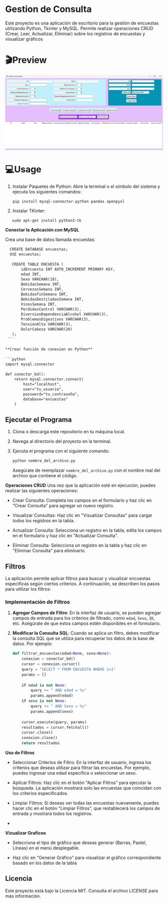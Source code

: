 # Gestion de Consulta
Este proyecto es una aplicación de escritorio para la gestión de encuestas utilizando Python, Tkinter y MySQL. 
Permite realizar operaciones CRUD (Crear, Leer, Actualizar, Eliminar) sobre los registros de encuestas y visualizar gráficos

# 🎬Preview
![](gestion1.png)

# 💻Usage


1. Instalar Paquetes de Python: Abre la terminal o el símbolo del sistema y ejecuta los siguientes comandos:
	```
   pip install mysql-connector-python pandas openpyxl
	```
 
 2. Instalar TKinter:
```
   sudo apt-get install python3-tk
```

   **Conectar la Aplicación con MySQL**
   
   Crea una base de datos llamada encuestas:
   ```
     CREATE DATABASE encuestas;
     USE encuestas;

      CREATE TABLE ENCUESTA (
          idEncuesta INT AUTO_INCREMENT PRIMARY KEY,
          edad INT,
          Sexo VARCHAR(10),
          BebidasSemana INT,
          CervezasSemana INT,
          BebidasFinSemana INT,
          BebidasDestiladasSemana INT,
          VinosSemana INT,
          PerdidasControl VARCHAR(3),
          DiversionDependenciaAlcohol VARCHAR(3),
          ProblemasDigestivos VARCHAR(3),
          TensionAlta VARCHAR(3),
          DolorCabeza VARCHAR(20)
      );
    ```

   **Crear función de conexion en Python**
    
   ```python
   import mysql.connector

   def conectar_bd():
       return mysql.connector.connect(
           host="localhost",
           user="tu_usuario",
           password="tu_contraseña",
           database="encuestas"
       )
   ```

## Ejecutar el Programa

1. Clona o descarga este repositorio en tu máquina local.
2. Navega al directorio del proyecto en la terminal.
3. Ejecuta el programa con el siguiente comando:

   ```bash
   python nombre_del_archivo.py
   ```

   Asegúrate de reemplazar `nombre_del_archivo.py` con el nombre real del archivo que contiene el código.

**Operaciones CRUD**
   Una vez que la aplicación esté en ejecución, puedes realizar las siguientes operaciones:

- Crear Consulta: Completa los campos en el formulario y haz clic en "Crear Consulta" para agregar un nuevo registro.
  
- Visualizar Consultas: Haz clic en "Visualizar Consultas" para cargar todos los registros en la tabla.
  
- Actualizar Consulta: Selecciona un registro en la tabla, edita los campos en el formulario y haz clic en "Actualizar Consulta".
  
- Eliminar Consulta: Selecciona un registro en la tabla y haz clic en "Eliminar Consulta" para eliminarlo.

## Filtros

La aplicación permite aplicar filtros para buscar y visualizar encuestas específicas según ciertos criterios. A continuación, se describen los pasos para utilizar los filtros:

### Implementación de Filtros

1. **Agregar Campos de Filtro**: En la interfaz de usuario, se pueden agregar campos de entrada para los criterios de filtrado, como `edad`, `Sexo`, `ID`, etc. Asegúrate de que estos campos estén disponibles en el formulario.

2. **Modificar la Consulta SQL**: Cuando se aplica un filtro, debes modificar la consulta SQL que se utiliza para recuperar los datos de la base de datos. Por ejemplo:

   ```python
   def filtrar_encuestas(edad=None, sexo=None):
       conexion = conectar_bd()
       cursor = conexion.cursor()
       query = "SELECT * FROM ENCUESTA WHERE 1=1"
       params = []

       if edad is not None:
           query += " AND edad = %s"
           params.append(edad)
       if sexo is not None:
           query += " AND Sexo = %s"
           params.append(sexo)

       cursor.execute(query, params)
       resultados = cursor.fetchall()
       cursor.close()
       conexion.close()
       return resultados
**Uso de Filtros**
- Seleccionar Criterios de Filtro: En la interfaz de usuario, ingresa los criterios que deseas utilizar para filtrar las encuestas. Por ejemplo, puedes ingresar una edad específica o seleccionar un sexo.

- Aplicar Filtros: Haz clic en el botón "Aplicar Filtros" para ejecutar la búsqueda. La aplicación mostrará solo las encuestas que coincidan con los criterios especificados.

- Limpiar Filtros: Si deseas ver todas las encuestas nuevamente, puedes hacer clic en el botón "Limpiar Filtros", que restablecerá los campos de entrada y mostrará todos los registros.
- 
**Vizualizar Graficos**
- Selecciona el tipo de gráfico que deseas generar (Barras, Pastel, Líneas) en el menú desplegable.

- Haz clic en "Generar Gráfico" para visualizar el gráfico correspondiente basado en los datos de la tabla

## Licencia

Este proyecto está bajo la Licencia MIT. Consulta el archivo LICENSE para más información.
``` ```
